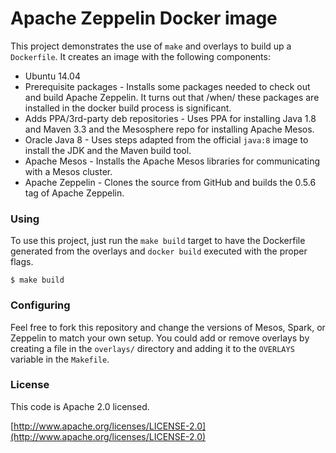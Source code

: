 # Apache Zeppelin Docker image

This project demonstrates the use of `make` and overlays to build up a `Dockerfile`. It creates an image with the following components:

* Ubuntu 14.04
* Prerequisite packages - Installs some packages needed to check out and build Apache Zeppelin. It turns out that /when/ these packages are installed in the docker build process is significant.
* Adds PPA/3rd-party deb repositories - Uses PPA for installing Java 1.8 and Maven 3.3 and the Mesosphere repo for installing Apache Mesos.
* Oracle Java 8 - Uses steps adapted from the official `java:8` image to install the JDK and the Maven build tool.
* Apache Mesos - Installs the Apache Mesos libraries for communicating with a Mesos cluster.
* Apache Zeppelin - Clones the source from GitHub and builds the 0.5.6 tag of Apache Zeppelin.

### Using

To use this project, just run the `make build` target to have the Dockerfile generated from the overlays and `docker build` executed with the proper flags.

    $ make build

### Configuring

Feel free to fork this repository and change the versions of Mesos, Spark, or Zeppelin to match your own setup. You could add or remove overlays by creating a file in the `overlays/` directory and adding it to the `OVERLAYS` variable in the `Makefile`.

### License

This code is Apache 2.0 licensed.

[http://www.apache.org/licenses/LICENSE-2.0](http://www.apache.org/licenses/LICENSE-2.0)
